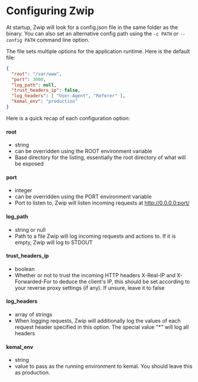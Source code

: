 # Configuring Zwip

At startup, Zwip will look for a config.json file in the same folder as the binary. You can also set an alternative config path using the `-c PATH` or `--config PATH` command line option.

The file sets multiple options for the application runtime. Here is the default file:
```JSON
{
  "root": "/var/www",
  "port": 3000,
  "log_path": null,
  "trust_headers_ip": false,
  "log_headers": [ "User-Agent", "Referer" ],
  "kemal_env": "production"
}
```

Here is a quick recap of each configuration option:

#### root
- string
- can be overridden using the ROOT environment variable
- Base directory for the listing, essentially the root directory of what will be exposed

#### port
- integer
- can be overridden using the PORT environment variable
- Port to listen to, Zwip will listen incoming requests at http://0.0.0.0:port/

#### log_path
- string or null
- Path to a file Zwip will log incoming requests and actions to. If it is empty, Zwip will log to STDOUT

#### trust_headers_ip
- boolean
- Whether or not to trust the incoming HTTP headers X-Real-IP and X-Forwarded-For to deduce the client's IP, this should be set according to your reverse proxy settings (if any). If unsure, leave it to false

#### log_headers
- array of strings
- When logging requests, Zwip will additionally log the values of each request header specified in this option. The special value "\*" will log all headers

#### kemal_env
- string
- value to pass as the running environment to kemal. You should leave this as production.
